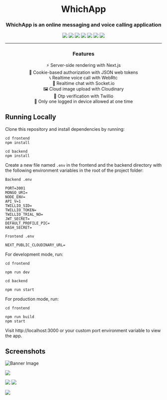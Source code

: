 <h1 align="center">WhichApp</h1>

<h3 align="center">WhichApp is an online messaging and voice calling application</h3>
 
 <p align="center">
  <img src="https://img.shields.io/badge/-Next.js-000000?style=flat-square&logo=next.js" />
  <img src="https://img.shields.io/badge/-TailwindCSS-38B2AC?style=flat-square&logo=tailwind-css&logoColor=white" />
  <img src="https://img.shields.io/badge/-JavaScript-F7DF1E?style=flat-square&logo=javascript&logoColor=black" />
  <img src="https://img.shields.io/badge/-Express-000000?style=flat-square&logo=express&logoColor=white" />
  <img src="https://img.shields.io/badge/-MongoDB-47A248?style=flat-square&logo=mongodb&logoColor=white" />
  <img src="https://img.shields.io/badge/-JWT-000000?style=flat-square&logo=json-web-tokens&logoColor=white" />
  <img src="https://img.shields.io/badge/-Socket.io-010101?style=flat-square&logo=socket.io&logoColor=white" />
 </p>
 
----
<h3 align="center">Features</h3>

<div align="center">
  <p>⚡ Server-side rendering with Next.js<br />
  🍪 Cookie-based authorization with JSON web tokens<br />
  📞 Realtime voice call with WebRtc<br />
  💬 Realtime chat with Socket.io<br />
  🖼️ Cloud image upload with Cloudinary<br />
  📱 Otp verification with Twillio<br />
  🔐 Only one logged in device allowed at one time
</div>

## Running Locally

Clone this repository and install dependencies by running:

```
cd frontend
npm install

cd backend
npm install
```

Create a new file named `.env` in the frontend and the backend directory with the following environment variables in the root of the project folder:

```
Backend .env

PORT=3001
MONGO_URI=
NODE_ENV=
API_V=1
TWILLIO_SID=
TWILLIO_TOKEN=
TWILLIO_TRIAL_NO=
JWT_SECRET=
DEFAULT_PROFILE_PIC=
HASH_SECRET=

Frontend .env

NEXT_PUBLIC_CLOUDINARY_URL=
```

For development mode, run:

```
cd frontend

npm run dev

cd backend

npm run start
```

For production mode, run:

```
cd frontend

npm run build
npm start
```

Visit http://localhost:3000 or your custom port environment variable to view the app.

## Screenshots

![Banner Image](https://res.cloudinary.com/dxdizd7ia/image/upload/v1654107744/stock/w1_njykuo.png)

![](https://res.cloudinary.com/dxdizd7ia/image/upload/v1654107894/stock/w3_truhmg.png)

![](https://res.cloudinary.com/dxdizd7ia/image/upload/v1654108051/stock/w4_rerobw.png) ![](https://res.cloudinary.com/dxdizd7ia/image/upload/v1654108154/stock/w5_qfyxod.png)

![](https://res.cloudinary.com/dxdizd7ia/image/upload/v1654108287/stock/w6_qgdcxy.png)
